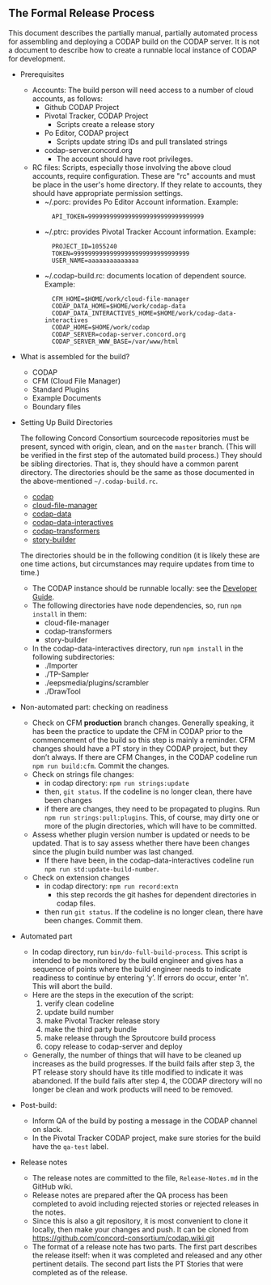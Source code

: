 ## The Formal Release Process

This document describes the partially manual, partially automated process for
assembling and deploying a CODAP build on the CODAP server. It is not a document
to describe how to create a runnable local instance of CODAP for development.

* Prerequisites
  * Accounts: The build person will need access to a number of cloud accounts, as follows:
    * Github CODAP Project
    * Pivotal Tracker, CODAP Project
      * Scripts create a release story
    * Po Editor, CODAP project
      * Scripts update string IDs and pull translated strings
    * codap-server.concord.org
      * The account should have root privileges.
  * RC files: Scripts, especially those involving the above cloud accounts,
    require configuration. These are "rc" accounts and must be place in the
    user's home directory. If they relate to accounts, they should have
    appropriate permission settings.
    * ~/.porc: provides Po Editor Account information. Example:
      ```shell
        API_TOKEN=99999999999999999999999999999999
      ```
    * ~/.ptrc: provides Pivotal Tracker Account information. Example:
      ```shell
        PROJECT_ID=1055240
        TOKEN=99999999999999999999999999999999
        USER_NAME=aaaaaaaaaaaaaa
      ```
    * ~/.codap-build.rc: documents location of dependent source. Example:
      ```shell
        CFM_HOME=$HOME/work/cloud-file-manager
        CODAP_DATA_HOME=$HOME/work/codap-data
        CODAP_DATA_INTERACTIVES_HOME=$HOME/work/codap-data-interactives
        CODAP_HOME=$HOME/work/codap
        CODAP_SERVER=codap-server.concord.org
        CODAP_SERVER_WWW_BASE=/var/www/html
      ```
* What is assembled for the build?
    * CODAP
    * CFM (Cloud File Manager)
    * Standard Plugins
    * Example Documents
    * Boundary files
* Setting Up Build Directories

  The following Concord Consortium sourcecode repositories must be present,
  synced with origin, clean, and on the `master` branch.
  (This will be verified in the first step of the automated build process.)
  They should be sibling directories.
  That is, they should have a common parent directory.
  The directories should be the same as those documented in the above-mentioned `~/.codap-build.rc`.
    * [codap](https://github.com/concord-consortium/codap)
    * [cloud-file-manager](https://github.com/concord-consortium/cloud-file-manager)
    * [codap-data](https://github.com/concord-consortium/codap-data)
    * [codap-data-interactives](https://github.com/concord-consortium/codap-data-interactives)
    * [codap-transformers](https://github.com/concord-consortium/codap-transformers)
    * [story-builder](https://github.com/concord-consortium/story-builder)

  The directories should be in the following condition (it is likely these are
  one time actions, but circumstances may require updates from time to time.)
    * The CODAP instance should be runnable locally: see the
      [Developer Guide](https://github.com/concord-consortium/codap/wiki/Developer-Guide).
    * The following directories have node dependencies, so, run `npm install` in them:
      * cloud-file-manager
      * codap-transformers
      * story-builder
    * In the codap-data-interactives directory, run `npm install` in the
      following subdirectories:
        * ./Importer
        * ./TP-Sampler
        * ./eepsmedia/plugins/scrambler
        * ./DrawTool
* Non-automated part: checking on readiness
    * Check on CFM **production** branch changes.
      Generally speaking, it has been the practice to update the CFM in CODAP
      prior to the commencement of the build so this step is mainly a reminder.
      CFM changes should have a PT story in they CODAP project, but they don’t always.
      If there are CFM Changes, in the CODAP codeline run `npm run build:cfm`.
      Commit the changes.
    * Check on strings file changes:
        * in codap directory: `npm run strings:update`
        * then, `git status`. If the codeline is no longer clean, there have been changes
        * if there are changes, they need to be propagated to plugins. Run
          `npm run strings:pull:plugins`. This, of course, may dirty one or more of the
          plugin directories, which will have to be committed.
    * Assess whether plugin version number is updated or needs to be updated.
      That is to say assess whether there have been changes since the plugin
      build number was last changed.
      * If there have been, in the codap-data-interactives codeline run
        `npm run std:update-build-number`.
    * Check on extension changes
        * in codap directory: `npm run record:extn`
            * this step records the git hashes for dependent directories in codap files.
        * then run `git status`. If the codeline is no longer clean, there have been
          changes. Commit them.
* Automated part
    * In codap directory, run `bin/do-full-build-process`. This script is
      intended to be monitored by the build engineer and gives has a sequence of
      points where the build engineer needs to indicate readiness to continue by entering ‘y’.
      If errors do occur, enter 'n'. This will abort the build.
    * Here are the steps in the execution of the script:
      1. verify clean codeline
      2. update build number
      3. make Pivotal Tracker release story
      4. make the third party bundle
      5. make release through the Sproutcore build process
      6. copy release to codap-server and deploy
    * Generally, the number of things that will have to be cleaned up increases
      as the build progresses. If the build fails after step 3, the PT release story should
      have its title modified to indicate it was abandoned. If the build fails after
      step 4, the CODAP directory will no longer be clean and work products will
      need to be removed.
* Post-build:
  * Inform QA of the build by posting a message in the CODAP channel on slack.
  * In the Pivotal Tracker CODAP project, make sure stories for the build have the `qa-test` label.
* Release notes
  * The release notes are committed to the file, `Release-Notes.md` in the GitHub wiki.
  * Release notes are prepared after the QA process has been completed to avoid
    including rejected stories or rejected releases in the notes.
  * Since this is also a git repository, it is most convenient to clone it locally,
    then make your changes and push. It can be cloned from
    https://github.com/concord-consortium/codap.wiki.git
  * The format of a release note has two parts. The first part describes the
    release itself: when it was completed and released and any other pertinent
    details. The second part lists the PT Stories that were completed as of the
    release.
